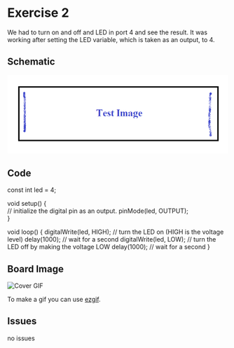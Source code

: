 

# Exercise 2 
We had to turn on and off and LED in port 4 and see the result. It was working after setting the LED variable, which is taken as an output, to 4.

## Schematic 
![Test Image](photo.png?raw=true)

## Code
const int led = 4;
 
void setup() {                
  // initialize the digital pin as an output.
  pinMode(led, OUTPUT);     
}
 
void loop() {
  digitalWrite(led, HIGH);      // turn the LED on (HIGH is the voltage level)
  delay(1000);                  // wait for a second
  digitalWrite(led, LOW);       // turn the LED off by making the voltage LOW
  delay(1000);                  // wait for a second
}
  
## Board Image
![Cover GIF](doc/Arduino_LED.gif?raw=true)

To make a gif you can use [ezgif](https://ezgif.com/maker).
## Issues
no issues
